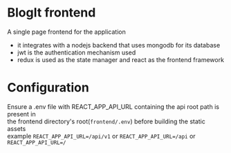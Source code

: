 # BlogIt frontend

A single page frontend for the application

- it integrates with a nodejs backend that uses mongodb for its database
- jwt is the authentication mechanism used
- redux is used as the state manager and react as the frontend framework

# Configuration
Ensure a .env file with REACT_APP_API_URL containing the api root path is present in<br>
the frontend directory's root(`frontend/.env`) before building the static assets<br>
example `REACT_APP_API_URL=/api/v1` or `REACT_APP_API_URL=/api` or `REACT_APP_API_URL=/`
